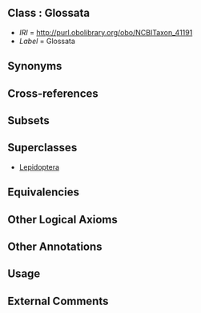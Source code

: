 
## Class : Glossata

 * *IRI* = http://purl.obolibrary.org/obo/NCBITaxon_41191
 * *Label* = Glossata

## Synonyms


## Cross-references


## Subsets


## Superclasses

 * [Lepidoptera](../../NCBITaxon/88/NCBITaxon_7088.md)

## Equivalencies


## Other Logical Axioms


## Other Annotations


## Usage


## External Comments

